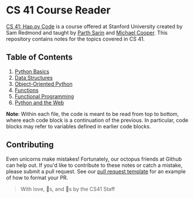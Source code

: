# CS 41 Course Reader

[CS 41: Hap.py Code](https://stanfordpython.com/) is a course offered at Stanford University created by Sam Redmond and taught by [Parth Sarin](https://parthsarin.com/) and [Michael Cooper](https://michaeljohncooper.com/). This repository contains notes for the topics covered in CS 41.

## Table of Contents
1. [Python Basics](1-python-basics.md)
2. [Data Structures](2-data-structures.md)
3. [Object-Oriented Python](3-object-oriented-python.md)
4. [Functions](4-functions.md)
5. [Functional Programming](5-functional-programming.md)
6. [Python and the Web](6-python-and-the-web.md)

**Note**: Within each file, the code is meant to be read from top to bottom, where each code block is a continuation of the previous. In particular, code blocks may refer to variables defined in earlier code blocks.

## Contributing
Even unicorns make mistakes! Fortunately, our octopus friends at Github can help out. If you'd like to contribute to these notes or catch a mistake, please submit a pull request. See our [pull request template](.github/pr-template.md) for an example of how to format your PR.

> With love, 🦄s, and 🐘s by the CS41 Staff